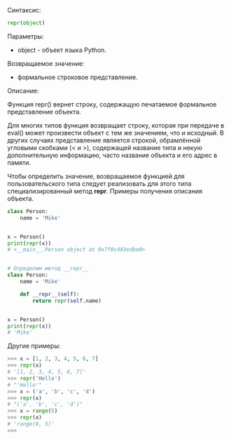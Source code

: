 Синтаксис:

```python
repr(object)
```

Параметры:

- object - объект языка Python.

Возвращаемое значение:

- формальное строковое представление.

Описание:

Функция repr() вернет строку, содержащую печатаемое формальное представление объекта.

Для многих типов функция возвращает строку, которая при передаче в eval() может произвести объект с тем же значением, что и исходный. В других случаях представление является строкой, обрамлённой угловыми скобками (< и >), содержащей название типа и некую дополнительную информацию, часто название объекта и его адрес в памяти.

Чтобы определить значение, возвращаемое функцией для пользовательского типа следует реализовать для этого типа специализированный метод __repr__.
Примеры получения описания объекта.

```python
class Person:
    name = 'Mike'


x = Person()
print(repr(x))
# <__main__.Person object at 0x7f0c483edbe0>


# Определим метод __repr__
class Person:
    name = 'Mike'

    def __repr__(self):
        return repr(self.name)


x = Person()
print(repr(x))
# 'Mike'
```
Другие примеры:
```python
>>> x = [1, 2, 3, 4, 5, 6, 7]
>>> repr(x)
# '[1, 2, 3, 4, 5, 6, 7]'
>>> repr('Hello')
# "'Hello'"
>>> x = ('a', 'b', 'c', 'd')
>>> repr(x)
# "('a', 'b', 'c', 'd')"
>>> x = range(5)
>>> repr(x)
# 'range(0, 5)'
>>>
```


